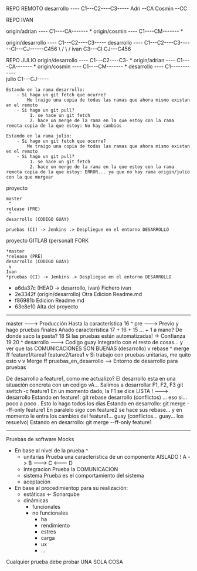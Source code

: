 REPO REMOTO
        desarrollo ---- C1---C2----C3-----
        Adri             \--CA
        Cosmin            \--CC

REPO IVAN

 origin/adrian     ---- C1----CA------- *
 origin/cosmin     ---- C1----CM------- *

 origin/desarrollo ---- C1---C2----C3-----
        desarrollo ---- C1---C2----C3------CI---CJ------C456
                                    \      /     \      /
                    ivan             C3---CI     CJ---C456

REPO JULIO
 origin/desarrollo ---- C1---C2----C3- *
 origin/adrian     ---- C1----CA------- *
 origin/cosmin     ---- C1----CM------- *
        desarrollo ---- C1------------
                         \
        julio             C1---CJ-----

    Estando en la rama desarrollo:
        - Si hago un git fetch que ocurre?
            Me traigo una copia de todas las ramas que ahora mismo existan en el remoto 
        - Si hago un git pull?
             1. se hace un git fetch
             2. hace un merge de la rama en la que estoy con la rama remota copia de la que estoy: No hay cambios

    Estando en la rama julio:
        - Si hago un git fetch que ocurre?
            Me traigo una copia de todas las ramas que ahora mismo existan en el remoto 
        - Si hago un git pull?
             1. se hace un git fetch
             2. hace un merge de la rama en la que estoy con la rama remota copia de la que estoy: ERROR... ya que no hay rama origin/julio con la que mergear


proyecto

    master
     ^
    release (PRE)
     ^
    desarrollo (CODIGO GUAY)

    pruebas (CI) -> Jenkins .> Despliegue en el entorno DESARROLLO

proyecto GITLAB (personal) FORK 

    *master
    *release (PRE)
    desarrollo (CODIGO GUAY)
     v
    Ivan
    *pruebas (CI) -> Jenkins .> Despliegue en el entorno DESARROLLO




* a6da37c (HEAD -> desarrollo, ivan) Fichero ivan
* 2e3342f (origin/desarrollo) Otra Edicion Readme.md
* f86981b Edicion Readme.md
* 63e8e10 Alta del proyecto


----

master ---> Producción  Hasta la característica 16
 ^
pre    ---> Previo y hago pruebas finales
            Añado característica 17 + 16 + 15 ... + 1                  a mano? De donde saco la pasta?
                                 18             Si las pruebas están automatizadas! -> Confianza
                                 19
                                 20
 ^ 
desarrollo ---> Codigo guay Integrarlo con el resto de cosas... y ver que las COMUNICACIONES SON BUENAS (desarrollo)
     v rebase  ^ merge ff
    feature1/tarea1 
    feature2/tarea1
      v  Si trabajo con pruebas unitarias, me quito esto 
      v
      v  Merge ff
pruebas_en_desarrollo --> Entorno de desarrollo para pruebas


De desarrollo a feature1, como me actualizo?
    El desarrollo esta en una situación concreta con un  codigo vA...
        Salimos a desarrollar F1, F2, F3
            git switch -c feature1
        En un momento dado, la F1 se dice LISTA ! ---> desarrollo
            Estando en feature1: git rebase desarrollo (conflictos) ... 
                    eso si... poco a poco . Esto lo hago todos los dias 
            Estando en desarrollo: git merge --ff-only feature1 
        En paralelo sigo con feature2
            se hace sus rebase... y en momento le entra los cambios del feature1... guay (conflictos... guay... los resuelvo)
            Estando en desarrollo: git merge --ff-only feature1 

---

Pruebas de software                                                 Mocks
- En base al nivel de la prueba                                       ^
  - unitarias           Prueba una característica de un componente AISLADO !        A  ->   B   --->  C  <---   D
  - Integracion         Prueba la COMUNICACION
  - sistema             Prueba es el comportamiento del sistema 
  - aceptación          
- En base al procedimientop para su realización:
  - estáticas <- Sonarqube
  - dinámicas
    -  funcionales
    -  no funcionales
       -  ha
       -  rendimiento
       -  estres
       -  carga
       -  ux
       -  ...

Cualquier prueba debe probar UNA SOLA COSA